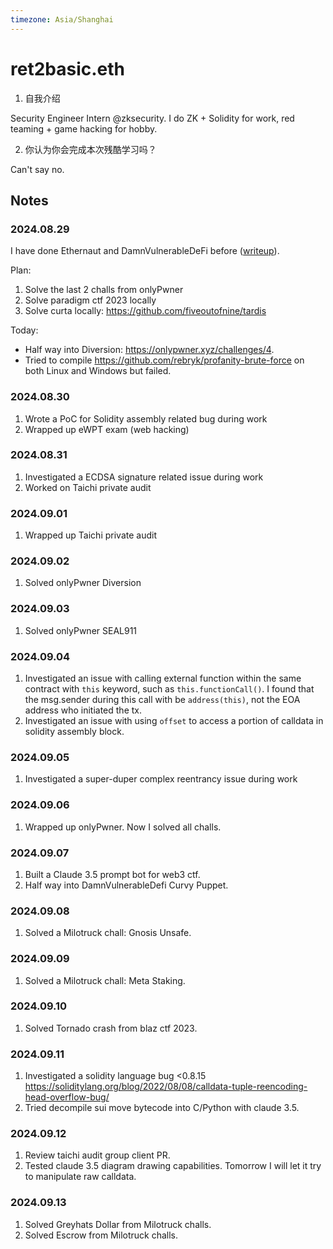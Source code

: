 ```yaml
---
timezone: Asia/Shanghai
---
```




# ret2basic.eth

1. 自我介绍

Security Engineer Intern @zksecurity. I do ZK + Solidity for work, red teaming + game hacking for hobby.

2. 你认为你会完成本次残酷学习吗？

Can't say no.

## Notes

<!-- Content_START -->

### 2024.08.29

I have done Ethernaut and DamnVulnerableDeFi before ([writeup](https://ret2basic.gitbook.io/ctfwriteup)).

Plan:

1. Solve the last 2 challs from onlyPwner
2. Solve paradigm ctf 2023 locally
3. Solve curta locally: https://github.com/fiveoutofnine/tardis

Today:
- Half way into Diversion: https://onlypwner.xyz/challenges/4.
- Tried to compile https://github.com/rebryk/profanity-brute-force on both Linux and Windows but failed.

### 2024.08.30

1. Wrote a PoC for Solidity assembly related bug during work
2. Wrapped up eWPT exam (web hacking)

### 2024.08.31

1. Investigated a ECDSA signature related issue during work
2. Worked on Taichi private audit

### 2024.09.01

1. Wrapped up Taichi private audit

### 2024.09.02

1. Solved onlyPwner Diversion

### 2024.09.03

1. Solved onlyPwner SEAL911

### 2024.09.04

1. Investigated an issue with calling external function within the same contract with `this` keyword, such as `this.functionCall()`. I found that the msg.sender during this call with be `address(this)`, not the EOA address who initiated the tx.
2. Investigated an issue with using `offset` to access a portion of calldata in solidity assembly block.

### 2024.09.05

1. Investigated a super-duper complex reentrancy issue during work

### 2024.09.06

1. Wrapped up onlyPwner. Now I solved all challs.

### 2024.09.07

1. Built a Claude 3.5 prompt bot for web3 ctf.
2. Half way into DamnVulnerableDefi Curvy Puppet.

### 2024.09.08

1. Solved a Milotruck chall: Gnosis Unsafe.

### 2024.09.09

1. Solved a Milotruck chall: Meta Staking.

### 2024.09.10

1. Solved Tornado crash from blaz ctf 2023.

### 2024.09.11

1. Investigated a solidity language bug <0.8.15 https://soliditylang.org/blog/2022/08/08/calldata-tuple-reencoding-head-overflow-bug/
2. Tried decompile sui move bytecode into C/Python with claude 3.5.

### 2024.09.12

1. Review taichi audit group client PR.
2. Tested claude 3.5 diagram drawing capabilities. Tomorrow I will let it try to manipulate raw calldata.

### 2024.09.13

1. Solved Greyhats Dollar from Milotruck challs.
2. Solved Escrow from Milotruck challs.

<!-- Content_END -->
